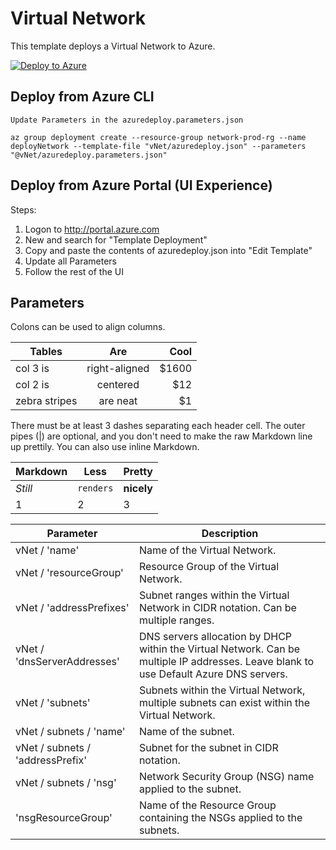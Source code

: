 # Virtual Network

This template deploys a Virtual Network to Azure. 

[![Deploy to Azure](http://azuredeploy.net/deploybutton.png)](https://portal.azure.com/#create/Microsoft.Template/uri/https%3A%2F%2Fraw.githubusercontent.com%2FCloudDirect%2FARMLab%2Fmaster%2Ftemplates%2FvNet%2Fazuredeploy.json)


## Deploy from Azure CLI

	Update Parameters in the azuredeploy.parameters.json
	
	az group deployment create --resource-group network-prod-rg --name deployNetwork --template-file "vNet/azuredeploy.json" --parameters "@vNet/azuredeploy.parameters.json"


## Deploy from Azure Portal (UI Experience)

Steps:
1.  Logon to http://portal.azure.com
2.  New and search for "Template Deployment"
3.  Copy and paste the contents of azuredeploy.json into "Edit Template"
4.  Update all Parameters
5.  Follow the rest of the UI

## Parameters


Colons can be used to align columns.

| Tables        | Are           | Cool  |
| ------------- |:-------------:| -----:|
| col 3 is      | right-aligned | $1600 |
| col 2 is      | centered      |   $12 |
| zebra stripes | are neat      |    $1 |

There must be at least 3 dashes separating each header cell.
The outer pipes (|) are optional, and you don't need to make the 
raw Markdown line up prettily. You can also use inline Markdown.

Markdown | Less | Pretty
--- | --- | ---
*Still* | `renders` | **nicely**
1 | 2 | 3

| Parameter                        | Description 
| -------------------------------- | ----------- 
| vNet / 'name'                    | Name of the Virtual Network.
| vNet / 'resourceGroup'           | Resource Group of the Virtual Network.
| vNet / 'addressPrefixes'         | Subnet ranges within the Virtual Network in CIDR notation. Can be multiple ranges.
| vNet / 'dnsServerAddresses'      | DNS servers allocation by DHCP within the Virtual Network. Can be multiple IP addresses. Leave blank to use Default Azure DNS servers.
| vNet / 'subnets'                 | Subnets within the Virtual Network, multiple subnets can exist within the Virtual Network.
| vNet / subnets / 'name'          | Name of the subnet.
| vNet / subnets / 'addressPrefix' | Subnet for the subnet in CIDR notation.
| vNet / subnets / 'nsg'           | Network Security Group (NSG) name applied to the subnet.
| 'nsgResourceGroup'               | Name of the Resource Group containing the NSGs applied to the subnets.

